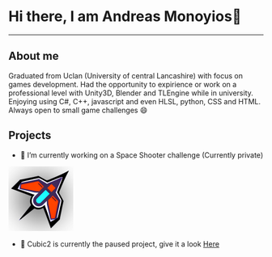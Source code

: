 # Hi there, I am Andreas Monoyios👋

---

## About me

Graduated from Uclan (University of central Lancashire) with focus on games development. Had the opportunity to expirience or work on a professional level with Unity3D, Blender and TLEngine while in university. Enjoying using C#, C++, javascript and even HLSL, python, CSS and HTML. Always open to small game challenges 😄

## Projects

- 🔭 I’m currently working on a Space Shooter challenge (Currently private)

<img
  src="https://github.com/AMonoyios/AMonoyios/blob/main/SpaceShooterIcon.png"
  width = "128">

- 📁 Cubic2 is currently the paused project, give it a look [Here](https://github.com/AMonoyios/Cubic2)
